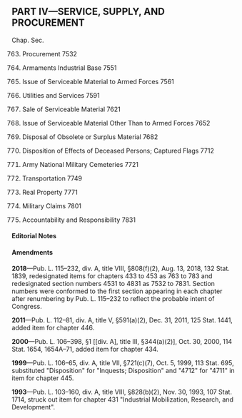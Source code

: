 PART IV—SERVICE, SUPPLY, AND PROCUREMENT
----------

Chap. Sec.

763. Procurement 7532

764. Armaments Industrial Base 7551

765. Issue of Serviceable Material to Armed Forces 7561

767. Utilities and Services 7591

769. Sale of Serviceable Material 7621

771. Issue of Serviceable Material Other Than to Armed Forces 7652

773. Disposal of Obsolete or Surplus Material 7682

775. Disposition of Effects of Deceased Persons; Captured Flags 7712

776. Army National Military Cemeteries 7721

777. Transportation 7749

779. Real Property 7771

781. Military Claims 7801

783. Accountability and Responsibility 7831

#### **Editorial Notes** ####

#### Amendments ####

**2018**—Pub. L. 115–232, div. A, title VIII, §808(f)(2), Aug. 13, 2018, 132 Stat. 1839, redesignated items for chapters 433 to 453 as 763 to 783 and redesignated section numbers 4531 to 4831 as 7532 to 7831. Section numbers were conformed to the first section appearing in each chapter after renumbering by Pub. L. 115–232 to reflect the probable intent of Congress.

**2011**—Pub. L. 112–81, div. A, title V, §591(a)(2), Dec. 31, 2011, 125 Stat. 1441, added item for chapter 446.

**2000**—Pub. L. 106–398, §1 [[div. A], title III, §344(a)(2)], Oct. 30, 2000, 114 Stat. 1654, 1654A–71, added item for chapter 434.

**1999**—Pub. L. 106–65, div. A, title VII, §721(c)(7), Oct. 5, 1999, 113 Stat. 695, substituted "Disposition" for "Inquests; Disposition" and "4712" for "4711" in item for chapter 445.

**1993**—Pub. L. 103–160, div. A, title VIII, §828(b)(2), Nov. 30, 1993, 107 Stat. 1714, struck out item for chapter 431 "Industrial Mobilization, Research, and Development".